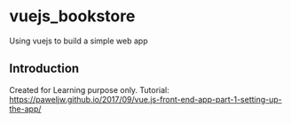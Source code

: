 # vuejs_bookstore
Using vuejs to build a simple web app

## Introduction
Created for Learning purpose only.
Tutorial: https://paweljw.github.io/2017/09/vue.js-front-end-app-part-1-setting-up-the-app/

